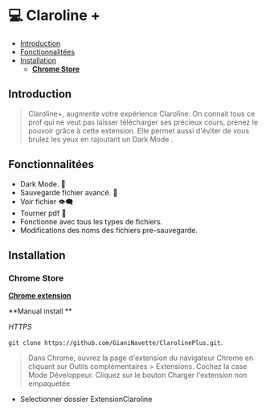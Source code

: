 # 💻 Claroline +

- [Introduction](#introduction)
- [Fonctionnalitées](#fonctionnalit-es)
- [Installation](#installation)
  - [**Chrome Store**](#--chrome-store--)

## Introduction

> Claroline+, augmente votre expérience Claroline.
> On connait tous ce prof qui ne veut pas laisser télécharger ses précieux cours, prenez le pouvoir grâce à cette extension.
> Elle permet aussi d'éviter de vous brulez les yeux en rajoutant un Dark Mode .

## Fonctionnalitées

>

- Dark Mode. 🌙
- Sauvegarde fichier avancé. 📁
- Voir fichier 👁‍🗨
- Tourner pdf 🔄
- Fonctionne avec tous les types de fichiers.
- Modifications des noms des fichiers pre-sauvegarde.

## Installation

### **Chrome Store**

**[Chrome extension](https://chrome.google.com/webstore/detail/claroline%2B/lgcelncanillgebhkofpdcdklmbhlipc/related?hl=fr)**

**Manual install **

_HTTPS_

`git clone https://github.com/GianiNavette/ClarolinePlus.git`.

> Dans Chrome, ouvrez la page d'extension du navigateur Chrome en cliquant sur Outils complémentaires > Extensions. Cochez la case Mode Développeur. Cliquez sur le bouton Charger l'extension non empaquetée

- Selectionner dossier ExtensionClaroline

